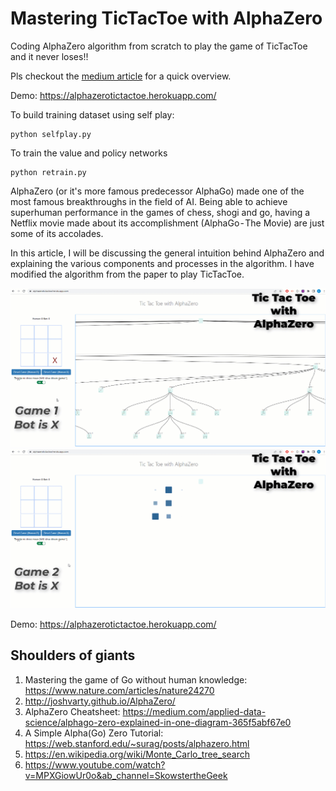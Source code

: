 # Mastering TicTacToe with AlphaZero

Coding AlphaZero algorithm from scratch to play the game of TicTacToe and it never loses!!


Pls checkout the [medium article](https://medium.com/analytics-vidhya/mastering-tictactoe-with-alphazero-cc28998bf36c) for a quick overview.

Demo: https://alphazerotictactoe.herokuapp.com/

To build training dataset using self play:
```
python selfplay.py
```

To train the value and policy networks
```
python retrain.py
```

AlphaZero (or it's more famous predecessor AlphaGo) made one of the most famous breakthroughs in the field of AI. Being able to achieve superhuman performance in the games of chess, shogi and go, having a Netflix movie made about its accomplishment (AlphaGo - The Movie) are just some of its accolades.

In this article, I will be discussing the general intuition behind AlphaZero and explaining the various components and processes in the algorithm. I have modified the algorithm from the paper to play TicTacToe.


![Pic of results](https://github.com/kvsnoufal/alphazeroTicTacToe/blob/main/doc/1.img.gif)
![Pic of results2](https://github.com/kvsnoufal/alphazeroTicTacToe/blob/main/doc/2.img.gif)

Demo: https://alphazerotictactoe.herokuapp.com/



## Shoulders of giants
1. Mastering the game of Go without human knowledge: https://www.nature.com/articles/nature24270
2. http://joshvarty.github.io/AlphaZero/
3. AlphaZero Cheatsheet: https://medium.com/applied-data-science/alphago-zero-explained-in-one-diagram-365f5abf67e0
4. A Simple Alpha(Go) Zero Tutorial: https://web.stanford.edu/~surag/posts/alphazero.html
5. https://en.wikipedia.org/wiki/Monte_Carlo_tree_search
6. https://www.youtube.com/watch?v=MPXGiowUr0o&ab_channel=SkowstertheGeek